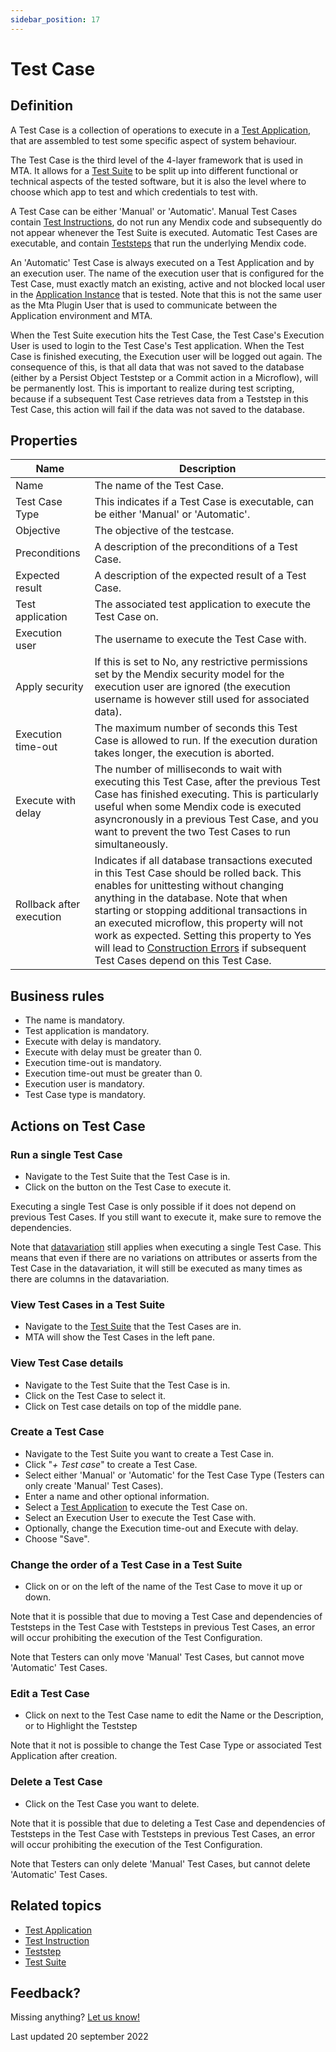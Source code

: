```yaml
---
sidebar_position: 17
---
```



# Test Case



## Definition

A Test Case is a collection of operations to execute in a [Test Application](test-application), that are assembled to test some specific aspect of system behaviour. 

The Test Case is the third level of the 4-layer framework that is used in MTA. It allows for a [Test Suite](test-suite) to be split up into different functional or technical aspects of the tested software, but it is also the level where to choose which app to test and which credentials to test with. 

A Test Case can be either 'Manual' or 'Automatic'. Manual Test Cases contain [Test Instructions](test-instruction), do not run any Mendix code and subsequently do not appear whenever the Test Suite is executed. Automatic Test Cases are executable, and contain [Teststeps](teststep) that run the underlying Mendix code.

An 'Automatic' Test Case is always executed on a Test Application and by an execution user. The name of the execution user that is configured for the Test Case, must exactly match an existing, active and not blocked local user in the [Application Instance](application-instance) that is tested. Note that this is not the same user as the Mta Plugin User that is used to communicate between the Application environment and MTA. 

When the Test Suite execution hits the Test Case, the Test Case's Execution User is used to login to the Test Case's Test application. When the Test Case is finished executing, the Execution user will be logged out again. The consequence of this, is that all data that was not saved to the database (either by a Persist Object Teststep or a Commit action in a Microflow), will be permanently lost. This is important to realize during test scripting, because if a subsequent Test Case retrieves data from a Teststep in this Test Case, this action will fail if the data was not saved to the database.

## Properties
| Name                     | Description                                                                                                                                                                                                                                                                                                                                                                                                                            |
| ------------------------ | -------------------------------------------------------------------------------------------------------------------------------------------------------------------------------------------------------------------------------------------------------------------------------------------------------------------------------------------------------------------------------------------------------------------------------------- |
| Name                     | The name of the Test Case.                                                                                                                                                                                                                                                                                                                                                                                                             |
| Test Case Type           | This indicates if a Test Case is executable, can be either 'Manual' or 'Automatic'.                                                                                                                                                                                                                                                                                                                                                    |
| Objective                | The objective of the testcase.                                                                                                                                                                                                                                                                                                                                                                                                         |
| Preconditions            | A description of the preconditions of a Test Case.                                                                                                                                                                                                                                                                                                                                                                                     |
| Expected result          | A description of the expected result of a Test Case.                                                                                                                                                                                                                                                                                                                                                                                   |
| Test application         | The associated test application to execute the Test Case on.                                                                                                                                                                                                                                                                                                                                                                           |
| Execution user           | The username to execute the Test Case with.                                                                                                                                                                                                                                                                                                                                                                                            |
| Apply security           | If this is set to No, any restrictive permissions set by the Mendix security model for the execution user are ignored (the execution username is however still used for associated data).                                                                                                                                                                                                                                              |
| Execution time-out       | The maximum number of seconds this Test Case is allowed to run. If the execution duration takes longer, the execution is aborted.                                                                                                                                                                                                                                                                                                      |
| Execute with delay       | The number of milliseconds to wait with executing this Test Case, after the previous Test Case has finished executing. This is particularly useful when some Mendix code is executed asyncronously in a previous Test Case, and you want to prevent the two Test Cases to run simultaneously.                                                                                                                                          |
| Rollback after execution | Indicates if all database transactions executed in this Test Case should be rolled back. This enables for unittesting without changing anything in the database. Note that when starting or stopping additional transactions in an executed microflow, this property will not work as expected. Setting this property to Yes will lead to [Construction Errors](construction-error) if subsequent Test Cases depend on this Test Case. |

## Business rules
- The name is mandatory.
- Test application is mandatory. 
- Execute with delay is mandatory.
- Execute with delay must be greater than 0.
- Execution time-out is mandatory.
- Execution time-out must be greater than 0.
- Execution user is mandatory. 
- Test Case type is mandatory.

## Actions on Test Case

### Run a single Test Case
- Navigate to the Test Suite that the Test Case is in.
- Click on the <i class="fa fa-play"></i> button on the Test Case to execute it.

Executing a single Test Case is only possible if it does not depend on previous Test Cases. If you still want to execute it, make sure to remove the dependencies.

Note that [datavariation](datavariation) still applies when executing a single Test Case. This means that even if there are no variations on attributes or asserts from the Test Case in the datavariation, it will still be executed as many times as there are columns in the datavariation.

### View Test Cases in a Test Suite
- Navigate to the [Test Suite](test-suite) that the Test Cases are in.
- MTA will show the Test Cases in the left pane.

### View Test Case details
- Navigate to the Test Suite that the Test Case is in.
- Click on the Test Case to select it.
- Click on Test case details on top of the middle pane.

### Create a Test Case
- Navigate to the Test Suite you want to create a Test Case in.
- Click "*+ Test case*" to create a Test Case.
- Select either 'Manual' or 'Automatic' for the Test Case Type (Testers can only create 'Manual' Test Cases).
- Enter a name and other optional information.
- Select a [Test Application](test-application) to execute the Test Case on.
- Select an Execution User to execute the Test Case with.
- Optionally, change the Execution time-out and Execute with delay.
- Choose "Save".

### Change the order of a Test Case in a Test Suite
- Click on <i class="fas fa-arrow-up"></i> or <i class="fas fa-arrow-down"></i> on the left of the name of the Test Case to move it up or down.

Note that it is possible that due to moving a Test Case and dependencies of Teststeps in the Test Case with Teststeps in previous Test Cases, an error will occur prohibiting the execution of the Test Configuration.

Note that Testers can only move 'Manual' Test Cases, but cannot move 'Automatic' Test Cases.

### Edit a Test Case
- Click on <i class="fa fa-pencil"></i> next to the Test Case name to edit the Name or the Description, or to Highlight the Teststep

Note that it not is possible to change the Test Case Type or associated Test Application after creation.

### Delete a Test Case
- Click <i class="fas fa-trash-alt"></i> on the Test Case you want to delete.

Note that it is possible that due to deleting a Test Case and dependencies of Teststeps in the Test Case with Teststeps in previous Test Cases, an error will occur prohibiting the execution of the Test Configuration.

Note that Testers can only delete 'Manual' Test Cases, but cannot delete 'Automatic' Test Cases.

## Related topics
- [Test Application](test-application)
- [Test Instruction](test-instruction)
- [Teststep](teststep)
- [Test Suite](test-suite)

## Feedback?
Missing anything? [Let us know!](mailto:support@menditect.com)

Last updated 20 september 2022
